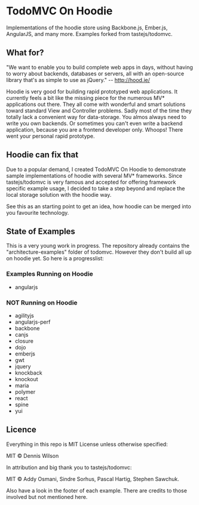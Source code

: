 # TodoMVC On Hoodie

Implementations of the hoodie store using Backbone.js, Ember.js, AngularJS, and many more. Examples forked from tastejs/todomvc.

## What for?

"We want to enable you to build complete web apps in days, without having to worry about backends, databases or servers, all with an open-source library that's as simple to use as jQuery." -- http://hood.ie/

Hoodie is very good for building rapid prototyped web applications. It currently feels a bit like the missing piece for the numerous MV* applications out there. They all come with wonderful and smart solutions toward standard View and Controller problems. Sadly most of the time they totally lack a convenient way for data-storage. You almos always need to write you own backends. Or sometimes you can't even write a backend application, because you are a frontend developer only. Whoops! There went your personal rapid prototype. 

## Hoodie can fix that

Due to a popular demand, I created TodoMVC On Hoodie to demonstrate sample implementations of hoodie with several MV* frameworks. Since tastejs/todomvc is very famous and accepted for offering framework specific example usage, I decided to take a step beyond and replace the local storage solution with the hoodie way.

See this as an starting point to get an idea, how hoodie can be merged into you favourite technology.

## State of Examples

This is a very young work in progress. The repository already contains the "architecture-examples" folder of todomvc. However they don't build all up on hoodie yet. So here is a progresslist:

### Examples Running on Hoodie

* angularjs

### NOT Running on Hoodie

* agilityjs
* angularjs-perf
* backbone
* canjs
* closure
* dojo
* emberjs
* gwt
* jquery
* knockback
* knockout
* maria
* polymer
* react
* spine
* yui

## Licence

Everything in this repo is MIT License unless otherwise specified:

MIT © Dennis Wilson

In attribution and big thank you to tastejs/todomvc:

MIT © Addy Osmani, Sindre Sorhus, Pascal Hartig, Stephen Sawchuk.

Also have a look in the footer of each example. There are credits to those involved but not mentioned here.
